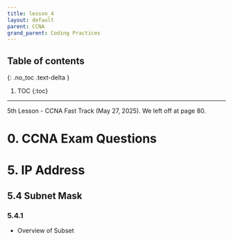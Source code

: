 ```yaml
---
title: lesson_4
layout: default
parent: CCNA
grand_parent: Coding Practices
---
```

## Table of contents
{: .no_toc .text-delta }

1. TOC
{:toc}

---
5th Lesson - CCNA Fast Track (May 27, 2025). We left off at page 80.

# 0. CCNA Exam Questions



# 5. IP Address
## 5.4 Subnet Mask

### 5.4.1
- Overview of Subset